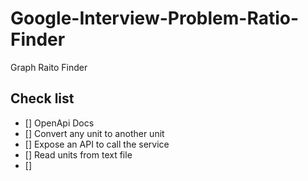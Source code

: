 # Google-Interview-Problem-Ratio-Finder
Graph Raito Finder 



##  Check list 

- [] OpenApi Docs
- [] Convert any unit to another unit 
- [] Expose an API to call the service 
- [] Read units from text file 
- [] 